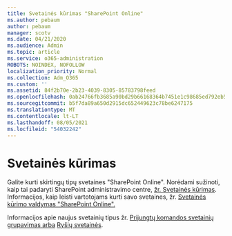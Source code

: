 ```yaml
---
title: Svetainės kūrimas "SharePoint Online"
ms.author: pebaum
author: pebaum
manager: scotv
ms.date: 04/21/2020
ms.audience: Admin
ms.topic: article
ms.service: o365-administration
ROBOTS: NOINDEX, NOFOLLOW
localization_priority: Normal
ms.collection: Adm_O365
ms.custom: ''
ms.assetid: 84f2b70e-2b23-4039-8305-85783798feed
ms.openlocfilehash: 0ab24766fb3685a90bd29b66168364b7451e1c98685ed792eb595bec9cb1b0ac
ms.sourcegitcommit: b5f7da89a650d2915dc652449623c78be6247175
ms.translationtype: MT
ms.contentlocale: lt-LT
ms.lasthandoff: 08/05/2021
ms.locfileid: "54032242"
---
```

# <a name="create-a-site"></a>Svetainės kūrimas

Galite kurti skirtingų tipų svetaines "SharePoint Online". Norėdami sužinoti, kaip tai padaryti SharePoint administravimo centre, [žr. Svetainės kūrimas](https://go.microsoft.com/fwlink/?linkid=866295). Informacijos, kaip leisti vartotojams kurti savo svetaines, žr. [Svetainės kūrimo valdymas "SharePoint Online".](https://go.microsoft.com/fwlink/?linkid=866296)
 
Informacijos apie naujus svetainių tipus žr. [Prijungtų komandos svetainių grupavimas arba](https://go.microsoft.com/fwlink/?linkid=866292) [Ryšių svetainės](https://go.microsoft.com/fwlink/?linkid=866294).
    


